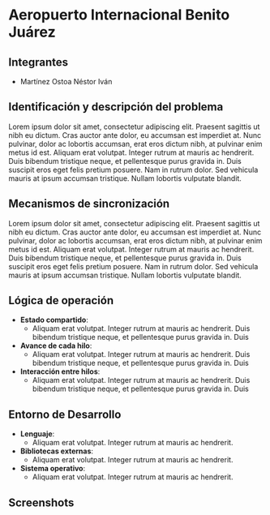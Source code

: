 # Aeropuerto Internacional Benito Juárez 

## Integrantes

* Martínez Ostoa Néstor Iván 

## Identificación y descripción del problema

Lorem ipsum dolor sit amet, consectetur adipiscing elit. Praesent sagittis ut nibh eu dictum. Cras auctor ante dolor, eu accumsan est imperdiet at. Nunc pulvinar, dolor ac lobortis accumsan, erat eros dictum nibh, at pulvinar enim metus id est. Aliquam erat volutpat. Integer rutrum at mauris ac hendrerit. Duis bibendum tristique neque, et pellentesque purus gravida in. Duis suscipit eros eget felis pretium posuere. Nam in rutrum dolor. Sed vehicula mauris at ipsum accumsan tristique. Nullam lobortis vulputate blandit.

## Mecanismos de sincronización

Lorem ipsum dolor sit amet, consectetur adipiscing elit. Praesent sagittis ut nibh eu dictum. Cras auctor ante dolor, eu accumsan est imperdiet at. Nunc pulvinar, dolor ac lobortis accumsan, erat eros dictum nibh, at pulvinar enim metus id est. Aliquam erat volutpat. Integer rutrum at mauris ac hendrerit. Duis bibendum tristique neque, et pellentesque purus gravida in. Duis suscipit eros eget felis pretium posuere. Nam in rutrum dolor. Sed vehicula mauris at ipsum accumsan tristique. Nullam lobortis vulputate blandit.

## Lógica de operación

* **Estado compartido**:
  * Aliquam erat volutpat. Integer rutrum at mauris ac hendrerit. Duis bibendum tristique neque, et pellentesque purus gravida in. Duis 
* **Avance de cada hilo**: 
  * Aliquam erat volutpat. Integer rutrum at mauris ac hendrerit. Duis bibendum tristique neque, et pellentesque purus gravida in. Duis 
* **Interacción entre hilos**:
  * Aliquam erat volutpat. Integer rutrum at mauris ac hendrerit. Duis bibendum tristique neque, et pellentesque purus gravida in. Duis 

## Entorno de Desarrollo

* **Lenguaje**:
  * Aliquam erat volutpat. Integer rutrum at mauris ac hendrerit. 
* **Bibliotecas externas**:
  * Aliquam erat volutpat. Integer rutrum at mauris ac hendrerit. 
* **Sistema operativo**:
  * Aliquam erat volutpat. Integer rutrum at mauris ac hendrerit. 

## Screenshots

